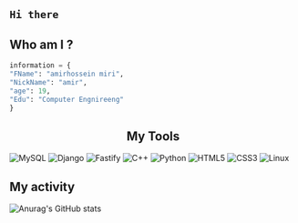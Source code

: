 ## `Hi there `
## Who am I ?
```python
information = {
"FName": "amirhossein miri",
"NickName": "amir",
"age": 19,
"Edu": "Computer Engnireeng"
}
```
<h2 align= "center"> My Tools </h2>

  ![MySQL](https://img.shields.io/badge/mysql-4479A1.svg?style=for-the-badge&logo=mysql&logoColor=white)
  ![Django](https://img.shields.io/badge/django-%23092E20.svg?style=for-the-badge&logo=django&logoColor=white)
  ![Fastify](https://img.shields.io/badge/fastify-%23000000.svg?style=for-the-badge&logo=fastify&logoColor=white)
  ![C++](https://img.shields.io/badge/c++-%2300599C.svg?style=for-the-badge&logo=c%2B%2B&logoColor=white)
  ![Python](https://img.shields.io/badge/python-3670A0?style=for-the-badge&logo=python&logoColor=ffdd54)
  ![HTML5](https://img.shields.io/badge/html5-%23E34F26.svg?style=for-the-badge&logo=html5&logoColor=white)
  ![CSS3](https://img.shields.io/badge/css3-%231572B6.svg?style=for-the-badge&logo=css3&logoColor=white)
  ![Linux](https://img.shields.io/badge/Linux-FCC624?style=for-the-badge&logo=linux&logoColor=black)

## My activity
![Anurag's GitHub stats](https://github-readme-stats.vercel.app/api?username=amirmiry&show_icons=true&theme=dark)
